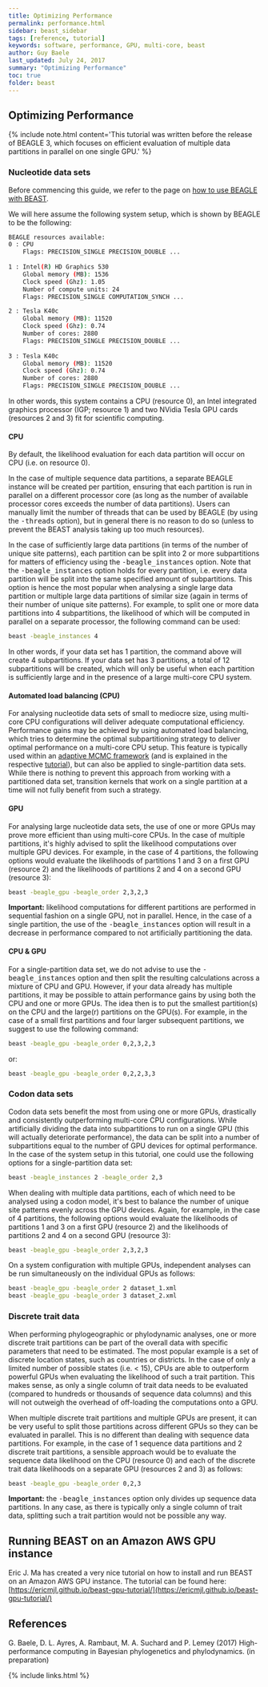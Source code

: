 ```yaml
---
title: Optimizing Performance
permalink: performance.html
sidebar: beast_sidebar
tags: [reference, tutorial]
keywords: software, performance, GPU, multi-core, beast
author: Guy Baele
last_updated: July 24, 2017
summary: "Optimizing Performance"
toc: true
folder: beast
---
```


## Optimizing Performance

{% include note.html content='This tutorial was written before the release of BEAGLE 3, which focuses on efficient evaluation of multiple data partitions in parallel on one single GPU.' %}

### Nucleotide data sets

Before commencing this guide, we refer to the page on [how to use BEAGLE with BEAST](beagle).

We will here assume the following system setup, which is shown by BEAGLE to be the following: 

```bash
BEAGLE resources available:
0 : CPU
    Flags: PRECISION_SINGLE PRECISION_DOUBLE ...
    
1 : Intel(R) HD Graphics 530
    Global memory (MB): 1536
    Clock speed (Ghz): 1.05
    Number of compute units: 24
    Flags: PRECISION_SINGLE COMPUTATION_SYNCH ...

2 : Tesla K40c
    Global memory (MB): 11520
    Clock speed (Ghz): 0.74
    Number of cores: 2880
    Flags: PRECISION_SINGLE PRECISION_DOUBLE ...
    
3 : Tesla K40c
    Global memory (MB): 11520
    Clock speed (Ghz): 0.74
    Number of cores: 2880
    Flags: PRECISION_SINGLE PRECISION_DOUBLE ...
```

In other words, this system contains a CPU (resource 0), an Intel integrated graphics processor (IGP; resource 1) and two NVidia Tesla GPU cards (resources 2 and 3) fit for scientific computing. 

#### CPU

By default, the likelihood evaluation for each data partition will occur on CPU (i.e. on resource 0).

In the case of multiple sequence data partitions, a separate BEAGLE instance will be created per partition, ensuring that each partition is run in parallel on a different processor core (as long as the number of available processor cores exceeds the number of data partitions).
Users can manually limit the number of threads that can be used by BEAGLE (by using the <samp>-threads</samp> option), but in general there is no reason to do so (unless to prevent the BEAST analysis taking up too much resources). 

In the case of sufficiently large data partitions (in terms of the number of unique site patterns), each partition can be split into 2 or more subpartitions for matters of efficiency using the <samp>-beagle_instances</samp> option.
Note that the <samp>-beagle_instances</samp> option holds for every partition, i.e. every data partition will be split into the same specified amount of subpartitions.
This option is hence the most popular when analysing a single large data partition or multiple large data partitions of similar size (again in terms of their number of unique site patterns).
For example, to split one or more data partitions into 4 subpartitions, the likelihood of which will be computed in parallel on a separate processor, the following command can be used:

```bash
beast -beagle_instances 4
```

In other words, if your data set has 1 partition, the command above will create 4 subpartitions.
If your data set has 3 partitions, a total of 12 subpartitions will be created, which will only be useful when each partition is sufficiently large and in the presence of a large multi-core CPU system.

#### Automated load balancing (CPU)

For analysing nucleotide data sets of small to mediocre size, using multi-core CPU configurations will deliver adequate computational efficiency.
Performance gains may be achieved by using automated load balancing, which tries to determine the optimal subpartitioning strategy to deliver optimal performance on a multi-core CPU setup.
This feature is typically used within an [adaptive MCMC framework](adaptive_mcmc) (and is explained in the respective [tutorial](adaptive_mcmc)), but can also be applied to single-partition data sets.
While there is nothing to prevent this approach from working with a partitioned data set, transition kernels that work on a single partition at a time will not fully benefit from such a strategy.

#### GPU

For analysing large nucleotide data sets, the use of one or more GPUs may prove more efficient than using multi-core CPUs.
In the case of multiple partitions, it's highly advised to split the likelihood computations over multiple GPU devices.
For example, in the case of 4 partitions, the following options would evaluate the likelihoods of partitions 1 and 3 on a first GPU (resource 2) and the likelihoods of partitions 2 and 4 on a second GPU (resource 3):

```bash
beast -beagle_gpu -beagle_order 2,3,2,3
```

**Important:** likelihood computations for different partitions are performed in sequential fashion on a single GPU, not in parallel.
Hence, in the case of a single partition, the use of the <samp>-beagle_instances</samp> option will result in a decrease in performance compared to not artificially partitioning the data.

#### CPU & GPU

For a single-partition data set, we do not advise to use the <samp>-beagle_instances</samp> option and then split the resulting calculations across a mixture of CPU and GPU.
However, if your data already has multiple partitions, it may be possible to attain performance gains by using both the CPU and one or more GPUs.
The idea then is to put the smallest partition(s) on the CPU and the large(r) partitions on the GPU(s).
For example, in the case of a small first partitions and four larger subsequent partitions, we suggest to use the following command:

```bash
beast -beagle_gpu -beagle_order 0,2,3,2,3
```

or:

```bash
beast -beagle_gpu -beagle_order 0,2,2,3,3
```

### Codon data sets

Codon data sets benefit the most from using one or more GPUs, drastically and consistently outperforming multi-core CPU configurations.
While artificially dividing the data into subpartitions to run on a single GPU (this will actually deteriorate performance), the data can be split into a number of subpartitions equal to the number of GPU devices for optimal performance.
In the case of the system setup in this tutorial, one could use the following options for a single-partition data set:

```bash
beast -beagle_instances 2 -beagle_order 2,3
```

When dealing with multiple data partitions, each of which need to be analysed using a codon model, it's best to balance the number of unique site patterns evenly across the GPU devices.
Again, for example, in the case of 4 partitions, the following options would evaluate the likelihoods of partitions 1 and 3 on a first GPU (resource 2) and the likelihoods of partitions 2 and 4 on a second GPU (resource 3):

```bash
beast -beagle_gpu -beagle_order 2,3,2,3
```

On a system configuration with multiple GPUs, independent analyses can be run simultaneously on the individual GPUs as follows:

```bash
beast -beagle_gpu -beagle_order 2 dataset_1.xml
beast -beagle_gpu -beagle_order 3 dataset_2.xml
```

### Discrete trait data

When performing phylogeographic or phylodynamic analyses, one or more discrete trait partitions can be part of the overall data with specific parameters that need to be estimated.
The most popular example is a set of discrete location states, such as countries or districts.
In the case of only a limited number of possible states (i.e. &lt; 15), CPUs are able to outperform powerful GPUs when evaluating the likelihood of such a trait partition.
This makes sense, as only a single column of trait data needs to be evaluated (compared to hundreds or thousands of sequence data columns) and this will not outweigh the overhead of off-loading the computations onto a GPU.

When multiple discrete trait partitions and multiple GPUs are present, it can be very useful to split those partitions across different GPUs so they can be evaluated in parallel.
This is no different than dealing with sequence data partitions.
For example, in the case of 1 sequence data partitions and 2 discrete trait partitions, a sensible approach would be to evaluate the sequence data likelihood on the CPU (resource 0) and each of the discrete trait data likelihoods on a separate GPU (resources 2 and 3) as follows:

```bash
beast -beagle_gpu -beagle_order 0,2,3
```

**Important:** the <samp>-beagle_instances</samp> option only divides up sequence data partitions.
In any case, as there is typically only a single column of trait data, splitting such a trait partition would not be possible any way.

## Running BEAST on an Amazon AWS GPU instance

Eric J. Ma has created a very nice tutorial on how to install and run BEAST on an Amazon AWS GPU instance.
The tutorial can be found here: [https://ericmjl.github.io/beast-gpu-tutorial/](https://ericmjl.github.io/beast-gpu-tutorial/)

## References

G. Baele, D. L. Ayres, A. Rambaut, M. A. Suchard and P. Lemey (2017) High-performance computing in Bayesian phylogenetics and phylodynamics. (in preparation)

{% include links.html %}